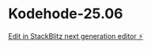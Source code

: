 # Kodehode-25.06

[Edit in StackBlitz next generation editor ⚡️](https://stackblitz.com/~/github.com/FabAlien/Kodehode-25.06)